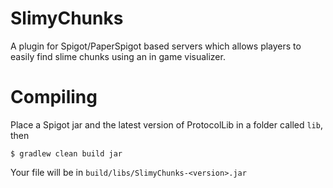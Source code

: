 # SlimyChunks

A plugin for Spigot/PaperSpigot based servers which allows players to easily find slime chunks using an in game visualizer.

# Compiling
Place a Spigot jar and the latest version of ProtocolLib in a folder called `lib`, then
```
$ gradlew clean build jar
```

Your file will be in `build/libs/SlimyChunks-<version>.jar`